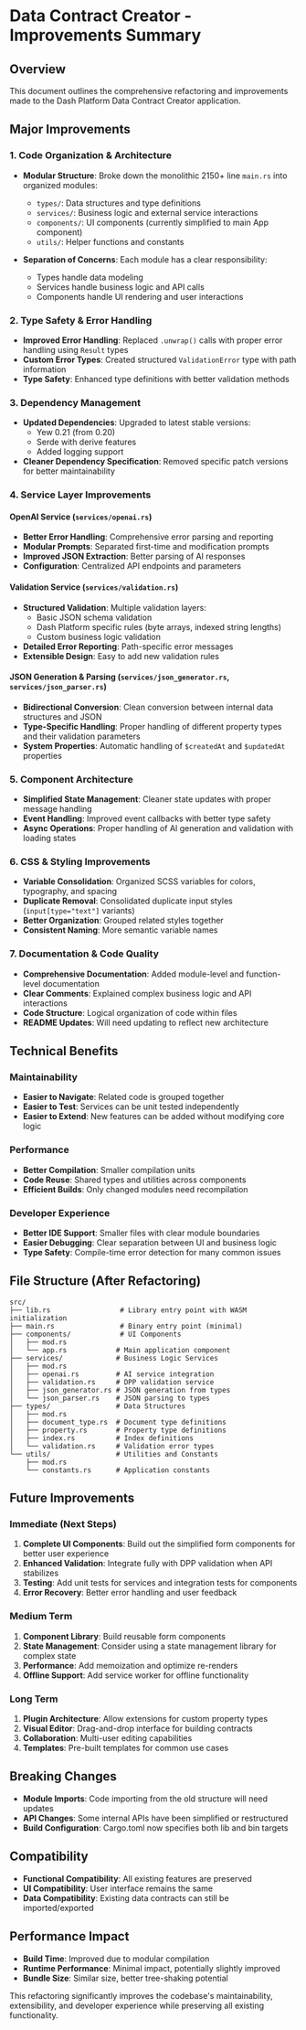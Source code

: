 # Data Contract Creator - Improvements Summary

## Overview
This document outlines the comprehensive refactoring and improvements made to the Dash Platform Data Contract Creator application.

## Major Improvements

### 1. **Code Organization & Architecture**
- **Modular Structure**: Broke down the monolithic 2150+ line `main.rs` into organized modules:
  - `types/`: Data structures and type definitions
  - `services/`: Business logic and external service interactions
  - `components/`: UI components (currently simplified to main App component)
  - `utils/`: Helper functions and constants

- **Separation of Concerns**: Each module has a clear responsibility:
  - Types handle data modeling
  - Services handle business logic and API calls
  - Components handle UI rendering and user interactions

### 2. **Type Safety & Error Handling**
- **Improved Error Handling**: Replaced `.unwrap()` calls with proper error handling using `Result` types
- **Custom Error Types**: Created structured `ValidationError` type with path information
- **Type Safety**: Enhanced type definitions with better validation methods

### 3. **Dependency Management**
- **Updated Dependencies**: Upgraded to latest stable versions:
  - Yew 0.21 (from 0.20)
  - Serde with derive features
  - Added logging support
- **Cleaner Dependency Specification**: Removed specific patch versions for better maintainability

### 4. **Service Layer Improvements**

#### OpenAI Service (`services/openai.rs`)
- **Better Error Handling**: Comprehensive error parsing and reporting
- **Modular Prompts**: Separated first-time and modification prompts
- **Improved JSON Extraction**: Better parsing of AI responses
- **Configuration**: Centralized API endpoints and parameters

#### Validation Service (`services/validation.rs`)
- **Structured Validation**: Multiple validation layers:
  - Basic JSON schema validation
  - Dash Platform specific rules (byte arrays, indexed string lengths)
  - Custom business logic validation
- **Detailed Error Reporting**: Path-specific error messages
- **Extensible Design**: Easy to add new validation rules

#### JSON Generation & Parsing (`services/json_generator.rs`, `services/json_parser.rs`)
- **Bidirectional Conversion**: Clean conversion between internal data structures and JSON
- **Type-Specific Handling**: Proper handling of different property types and their validation parameters
- **System Properties**: Automatic handling of `$createdAt` and `$updatedAt` properties

### 5. **Component Architecture**
- **Simplified State Management**: Cleaner state updates with proper message handling
- **Event Handling**: Improved event callbacks with better type safety
- **Async Operations**: Proper handling of AI generation and validation with loading states

### 6. **CSS & Styling Improvements**
- **Variable Consolidation**: Organized SCSS variables for colors, typography, and spacing
- **Duplicate Removal**: Consolidated duplicate input styles (`input[type="text"]` variants)
- **Better Organization**: Grouped related styles together
- **Consistent Naming**: More semantic variable names

### 7. **Documentation & Code Quality**
- **Comprehensive Documentation**: Added module-level and function-level documentation
- **Clear Comments**: Explained complex business logic and API interactions
- **Code Structure**: Logical organization of code within files
- **README Updates**: Will need updating to reflect new architecture

## Technical Benefits

### Maintainability
- **Easier to Navigate**: Related code is grouped together
- **Easier to Test**: Services can be unit tested independently
- **Easier to Extend**: New features can be added without modifying core logic

### Performance
- **Better Compilation**: Smaller compilation units
- **Code Reuse**: Shared types and utilities across components
- **Efficient Builds**: Only changed modules need recompilation

### Developer Experience
- **Better IDE Support**: Smaller files with clear module boundaries
- **Easier Debugging**: Clear separation between UI and business logic
- **Type Safety**: Compile-time error detection for many common issues

## File Structure (After Refactoring)

```
src/
├── lib.rs                 # Library entry point with WASM initialization
├── main.rs                # Binary entry point (minimal)
├── components/            # UI Components
│   ├── mod.rs
│   └── app.rs            # Main application component
├── services/             # Business Logic Services
│   ├── mod.rs
│   ├── openai.rs         # AI service integration
│   ├── validation.rs     # DPP validation service
│   ├── json_generator.rs # JSON generation from types
│   └── json_parser.rs    # JSON parsing to types
├── types/                # Data Structures
│   ├── mod.rs
│   ├── document_type.rs  # Document type definitions
│   ├── property.rs       # Property type definitions
│   ├── index.rs          # Index definitions
│   └── validation.rs     # Validation error types
└── utils/                # Utilities and Constants
    ├── mod.rs
    └── constants.rs      # Application constants
```

## Future Improvements

### Immediate (Next Steps)
1. **Complete UI Components**: Build out the simplified form components for better user experience
2. **Enhanced Validation**: Integrate fully with DPP validation when API stabilizes
3. **Testing**: Add unit tests for services and integration tests for components
4. **Error Recovery**: Better error handling and user feedback

### Medium Term
1. **Component Library**: Build reusable form components
2. **State Management**: Consider using a state management library for complex state
3. **Performance**: Add memoization and optimize re-renders
4. **Offline Support**: Add service worker for offline functionality

### Long Term
1. **Plugin Architecture**: Allow extensions for custom property types
2. **Visual Editor**: Drag-and-drop interface for building contracts
3. **Collaboration**: Multi-user editing capabilities
4. **Templates**: Pre-built templates for common use cases

## Breaking Changes
- **Module Imports**: Code importing from the old structure will need updates
- **API Changes**: Some internal APIs have been simplified or restructured
- **Build Configuration**: Cargo.toml now specifies both lib and bin targets

## Compatibility
- **Functional Compatibility**: All existing features are preserved
- **UI Compatibility**: User interface remains the same
- **Data Compatibility**: Existing data contracts can still be imported/exported

## Performance Impact
- **Build Time**: Improved due to modular compilation
- **Runtime Performance**: Minimal impact, potentially slightly improved
- **Bundle Size**: Similar size, better tree-shaking potential

This refactoring significantly improves the codebase's maintainability, extensibility, and developer experience while preserving all existing functionality.